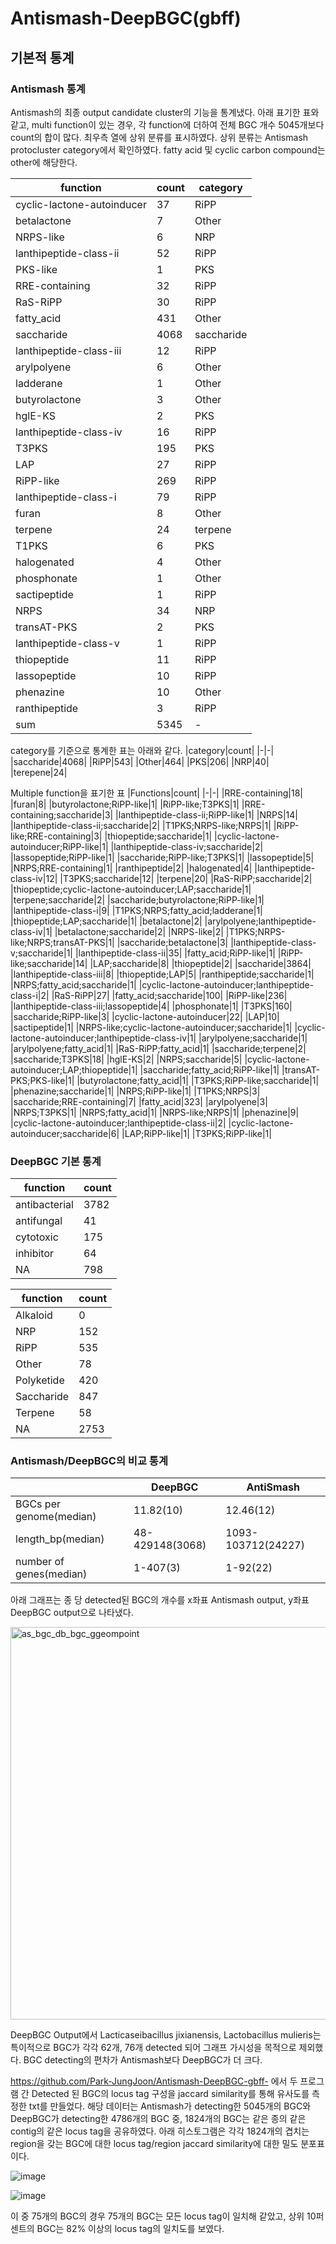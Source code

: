 # Antismash-DeepBGC(gbff) 
## 기본적 통계
### Antismash 통계 
Antismash의 최종 output candidate cluster의 기능을 통계냈다. 아래 표기한 표와 같고, multi function이 있는 경우, 각 function에 더하여 전체 BGC 개수 5045개보다 count의 합이 많다. 최우측 열에 상위 분류를 표시하였다. 상위 분류는 Antismash protocluster category에서 확인하였다. fatty acid 및 cyclic carbon compound는 other에 해당한다. 

|function|count|category|
|-|-|-|
|cyclic-lactone-autoinducer|37|RiPP|
|betalactone|7|Other|
|NRPS-like|6|NRP|
|lanthipeptide-class-ii|52|RiPP|
|PKS-like|1|PKS|
|RRE-containing|32|RiPP|
|RaS-RiPP|30|RiPP|
|fatty_acid|431|Other|
|saccharide|4068|saccharide|
|lanthipeptide-class-iii|12|RiPP|
|arylpolyene|6|Other|
|ladderane|1|Other|
|butyrolactone|3|Other|
|hglE-KS|2|PKS|
|lanthipeptide-class-iv|16|RiPP|
|T3PKS|195|PKS|
|LAP|27|RiPP|
|RiPP-like|269|RiPP|
|lanthipeptide-class-i|79|RiPP|
|furan|8|Other|
|terpene|24|terpene|
|T1PKS|6|PKS|
|halogenated|4|Other|
|phosphonate|1|Other|
|sactipeptide|1|RiPP|
|NRPS|34|NRP|
|transAT-PKS|2|PKS|
|lanthipeptide-class-v|1|RiPP|
|thiopeptide|11|RiPP|
|lassopeptide|10|RiPP|
|phenazine|10|Other|
|ranthipeptide|3|RiPP|
|sum|5345|-|

category를 기준으로 통계한 표는 아래와 같다. 
|category|count|
|-|-|
|saccharide|4068|
|RiPP|543|
|Other|464|
|PKS|206|
|NRP|40|
|terepene|24|

Multiple function을 표기한 표
|Functions|count|
|-|-|
|RRE-containing|18|
|furan|8|
|butyrolactone;RiPP-like|1|
|RiPP-like;T3PKS|1|
|RRE-containing;saccharide|3|
|lanthipeptide-class-ii;RiPP-like|1|
|NRPS|14|
|lanthipeptide-class-ii;saccharide|2|
|T1PKS;NRPS-like;NRPS|1|
|RiPP-like;RRE-containing|3|
|thiopeptide;saccharide|1|
|cyclic-lactone-autoinducer;RiPP-like|1|
|lanthipeptide-class-iv;saccharide|2|
|lassopeptide;RiPP-like|1|
|saccharide;RiPP-like;T3PKS|1|
|lassopeptide|5|
|NRPS;RRE-containing|1|
|ranthipeptide|2|
|halogenated|4|
|lanthipeptide-class-iv|12|
|T3PKS;saccharide|12|
|terpene|20|
|RaS-RiPP;saccharide|2|
|thiopeptide;cyclic-lactone-autoinducer;LAP;saccharide|1|
|terpene;saccharide|2|
|saccharide;butyrolactone;RiPP-like|1|
|lanthipeptide-class-i|9|
|T1PKS;NRPS;fatty_acid;ladderane|1|
|thiopeptide;LAP;saccharide|1|
|betalactone|2|
|arylpolyene;lanthipeptide-class-iv|1|
|betalactone;saccharide|2|
|NRPS-like|2|
|T1PKS;NRPS-like;NRPS;transAT-PKS|1|
|saccharide;betalactone|3|
|lanthipeptide-class-v;saccharide|1|
|lanthipeptide-class-ii|35|
|fatty_acid;RiPP-like|1|
|RiPP-like;saccharide|14|
|LAP;saccharide|8|
|thiopeptide|2|
|saccharide|3864|
|lanthipeptide-class-iii|8|
|thiopeptide;LAP|5|
|ranthipeptide;saccharide|1|
|NRPS;fatty_acid;saccharide|1|
|cyclic-lactone-autoinducer;lanthipeptide-class-i|2|
|RaS-RiPP|27|
|fatty_acid;saccharide|100|
|RiPP-like|236|
|lanthipeptide-class-iii;lassopeptide|4|
|phosphonate|1|
|T3PKS|160|
|saccharide;RiPP-like|3|
|cyclic-lactone-autoinducer|22|
|LAP|10|
|sactipeptide|1|
|NRPS-like;cyclic-lactone-autoinducer;saccharide|1|
|cyclic-lactone-autoinducer;lanthipeptide-class-iv|1|
|arylpolyene;saccharide|1|
|arylpolyene;fatty_acid|1|
|RaS-RiPP;fatty_acid|1|
|saccharide;terpene|2|
|saccharide;T3PKS|18|
|hglE-KS|2|
|NRPS;saccharide|5|
|cyclic-lactone-autoinducer;LAP;thiopeptide|1|
|saccharide;fatty_acid;RiPP-like|1|
|transAT-PKS;PKS-like|1|
|butyrolactone;fatty_acid|1|
|T3PKS;RiPP-like;saccharide|1|
|phenazine;saccharide|1|
|NRPS;RiPP-like|1|
|T1PKS;NRPS|3|
|saccharide;RRE-containing|7|
|fatty_acid|323|
|arylpolyene|3|
|NRPS;T3PKS|1|
|NRPS;fatty_acid|1|
|NRPS-like;NRPS|1|
|phenazine|9|
|cyclic-lactone-autoinducer;lanthipeptide-class-ii|2|
|cyclic-lactone-autoinducer;saccharide|6|
|LAP;RiPP-like|1|
|T3PKS;RiPP-like|1|
### DeepBGC 기본 통계
|function|count|
|-|-|
|antibacterial|3782|
|antifungal|41|
|cytotoxic|175|
|inhibitor|64|
|NA|798|

|function|count|
|-|-|
|Alkaloid|0|
|NRP|152|
|RiPP|535|
|Other|78|
|Polyketide|420|
|Saccharide|847|
|Terpene|58|
|NA|2753|

### Antismash/DeepBGC의 비교 통계 
||DeepBGC|AntiSmash|
|-|-|-|
|BGCs per genome(median)|11.82(10)|12.46(12)|
|length_bp(median)|48-429148(3068)|1093-103712(24227)|
|number of genes(median)|1-407(3)|1-92(22)|

아래 그래프는 종 당 detected된 BGC의 개수를 x좌표 Antismash output, y좌표 DeepBGC output으로 나타냈다. 

<img width="628" alt="as_bgc_db_bgc_ggeompoint" src="https://user-images.githubusercontent.com/97942772/178883455-bf243db2-75fd-472b-9841-2cd8603ad598.png">

DeepBGC Output에서 Lacticaseibacillus jixianensis, Lactobacillus mulieris는 특이적으로 BGC가 각각 62개, 76개 detected 되어 그래프 가시성을 목적으로 제외했다. 
BGC detecting의 편차가 Antismash보다 DeepBGC가 더 크다.

https://github.com/Park-JungJoon/Antismash-DeepBGC-gbff- 에서 두 프로그램 간 Detected 된 BGC의 locus tag 구성을 jaccard similarity를 통해 유사도를 측정한 txt를 만들었다.
해당 데이터는 Antismash가 detecting한 5045개의 BGC와 DeepBGC가 detecting한 4786개의 BGC 중, 1824개의 BGC는 같은 종의 같은 contig의 같은 locus tag을 공유하였다. 
아래 히스토그램은 각각 1824개의 겹치는 region을 갖는 BGC에 대한 locus tag/region jaccard similarity에 대한 밀도 분포표이다.

![image](https://user-images.githubusercontent.com/97942772/178940537-9002037c-7777-4f7e-82d3-7bfaf624de01.png)

![image](https://user-images.githubusercontent.com/97942772/178940469-0b7031c8-85d0-4621-a645-600c59f37813.png)


이 중 75개의 BGC의 경우 75개의 BGC는 모든 locus tag이 일치해 같았고, 상위 10퍼센트의 BGC는 82% 이상의 locus tag의 일치도를 보였다. 
